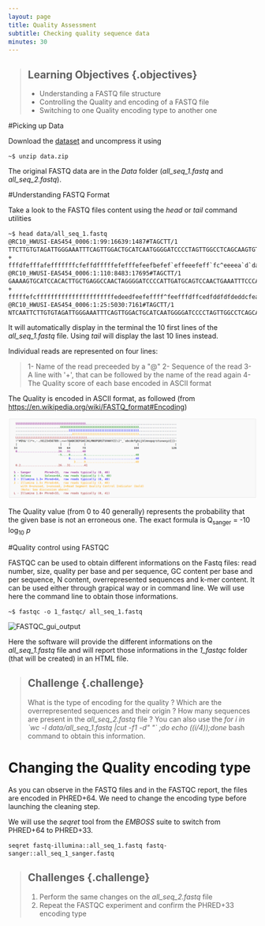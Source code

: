 ```yaml
---
layout: page
title: Quality Assessment
subtitle: Checking quality sequence data
minutes: 30
---
```

> ## Learning Objectives {.objectives}
>
> * Understanding a FASTQ file structure
> * Controlling the Quality and encoding of a FASTQ file
> * Switching to one Quality encoding type to another one

#Picking up Data

Download the [dataset][dataLink] and uncompress it using
~~~{.bash}
~$ unzip data.zip
~~~
The original FASTQ data are in the *Data* folder (*all_seq_1.fastq* and *all_seq_2.fastq*).

#Understanding FASTQ Format

Take a look to the FASTQ files content using the *head* or *tail* command utilities

~~~{.raw}
~$ head data/all_seq_1.fastq
@RC10_HWUSI-EAS454_0006:1:99:16639:1487#TAGCTT/1
TTCTTGTGTAGATTGGGAAATTTCAGTTGGACTGCATCAATGGGGATCCCCTAGTTGGCCTCAGCAAGTGTGGAAG
+
fffdfefffafefffffffcfeffdfffffefefffefeefbefef`effeeefeff`fc^eeeea`d`dadbbad
@RC10_HWUSI-EAS454_0006:1:110:8483:17695#TAGCTT/1
GAAAAGTGCATCCACACTTGCTGAGGCCAACTAGGGGATCCCCATTGATGCAGTCCAACTGAAATTTCCCAATCTA
+
fffffefcffffffffffffffffffffffedeedfeefeffff^feefffdffcedfddfdfdeddcfea\dade
@RC10_HWUSI-EAS454_0006:1:25:5030:7161#TAGCTT/1
NTCAATTCTTGTGTAGATTGGGAAATTTCAGTTGGACTGCATCAATGGGGATCCCCTAGTTGGCCTCAGCAAGTGA
~~~

It will automatically display in the terminal the 10 first lines of the *all_seq_1.fastq* file. Using *tail* will display the last 10 lines instead.

Individual reads are represented on four lines:
> 1- Name of the read preceeded by a "@"
> 2- Sequence of the read
> 3- A line with '+', that can be followed by the name of the read again
> 4- The Quality score of each base encoded in ASCII format

The Quality is encoded in ASCII format, as followed (from https://en.wikipedia.org/wiki/FASTQ_format#Encoding)

![FASTQ Quality Encoding](../../img/NGSmapping_fastqEncoding.png  "FASTQ Quality Encoding")

The Quality value (from 0 to 40 generally) represents the probability that the given base is not an erroneous one. The exact formula is Q<sub>sanger</sub> = -10 log<sub>10</sub> *p*

#Quality control using FASTQC

FASTQC can be used to obtain different informations on the Fastq files: read number, size, quality per base and per sequence, GC content per base and per sequence, N content, overrepresented sequences and k-mer content. It can be used either through grapical way or in command line. We will use here the command line to obtain those informations.

~~~{.bash}
~$ fastqc -o 1_fastqc/ all_seq_1.fastq
~~~

![FASTQC_gui_output](http://www.bioinformatics.babraham.ac.uk/projects/fastqc/fastqc.png  "FASTQC GUI Output")

Here the software will provide the different informations on the *all_seq_1.fastq* file and will report those informations in the *1_fastqc* folder (that will be created) in an HTML file.

> ## Challenge {.challenge}
> What is the type of encoding for the quality ?
> Which are the overrepresented sequences and their origin ?
> How many sequences are present in the *all_seq_2.fastq* file ? You can also use the *for i in \`wc -l data/all_seq_1.fastq |cut -f1 -d" "\` ;do echo $(($i/4));done* bash command to obtain this information.

# Changing the Quality encoding type

As you can observe in the FASTQ files and in the FASTQC report, the files are encoded in PHRED+64. We need to change the encoding type before launching the cleaning step.

We will use the *seqret* tool from the *EMBOSS* suite to switch from PHRED+64 to PHRED+33.

~~~{.bash}
seqret fastq-illumina::all_seq_1.fastq fastq-sanger::all_seq_1_sanger.fastq
~~~

> ## Challenges {.challenge}
>
> 1. Perform the same changes on the *all_seq_2.fastq* file
> 2. Repeat the FASTQC experiment and confirm the PHRED+33 encoding type

[dataLink]:http://***/data.zip

